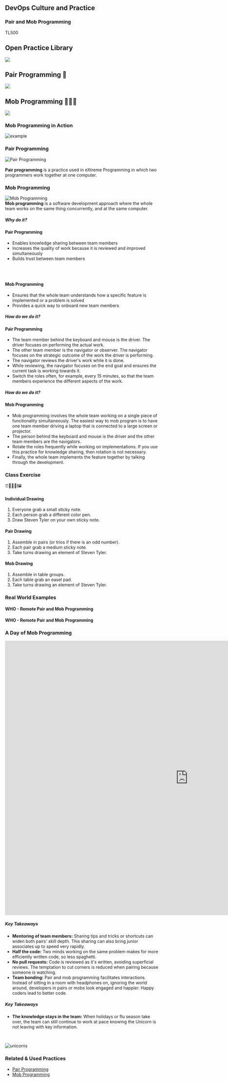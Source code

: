 <!-- .slide: data-background-image="images/RH_NewBrand_Background.png" -->
## DevOps Culture and Practice <!-- {.element: class="course-title"} -->
### Pair and Mob Programming <!-- {.element: class="title-color"} -->
TL500 <!-- {.element: class="title-color"} -->



<!-- .slide: data-background-size="stretch" data-background-image="images/opl-logo.png", class="white-style" -->
<div class="r-stack">
<div class="fragment fade-out " data-fragment-index="0" >
  <h2>Open Practice Library</h2>
  <img src="images/opl-complete.png">
</div>
<div class="fragment fade-in-then-out" data-fragment-index="0" >
  <h2>Pair Programming 👬</h2>
  <a target="_blank" href="https://openpracticelibrary.com/practice/pair-programming/">
  <img src="images/opl-foundation.png">
  </a>
</div>
<div class="fragment" data-fragment-index="1" >
  <h2>Mob Programming 👭👫👬</h2>
  <a target="_blank" href="https://openpracticelibrary.com/practice/mob-programming/">
  <img src="images/opl-foundation.png">
  </a>
</div>
</div>



### Mob Programming in Action
![example](images/pair-and-mob-programming/example-mob.jpg)



### Pair Programming
![Pair Programming](images/pair-and-mob-programming/coaching-coders-coding.jpg) <!-- {.element: class="inline-image"} -->
</br>
</br>
**Pair programming** is a practice used in eXtreme Programming in which
two programmers work together at one computer.



### Mob Programming
![Mob Programming](images/pair-and-mob-programming/chairs-developer-development.jpg) <!-- {.element: class="inline-image"} -->
</br>
**Mob programming** is a software development approach where the whole team
works on the same thing concurrently, and at the same computer.



##### Why do it?
#### Pair Programming
* Enables knowledge sharing between team members
* Increases the quality of work because it is reviewed and improved simultaneously
* Builds trust between team members
</br>
</br>

#### Mob Programming
* Ensures that the whole team understands how a specific feature is implemented or a problem is solved
* Provides a quick way to onboard new team members



##### How do we do it?
#### Pair Programming
* The team member behind the keyboard and mouse is the driver. The driver focuses on performing the actual work.
* The other team member is the navigator or observer. The navigator focuses on the strategic outcome of the work the driver is performing.
* The navigator reviews the driver's work while it is done.
* While reviewing, the navigator focuses on the end goal and ensures the current task is working towards it.
* Switch the roles often, for example, every 15 minutes, so that the team members experience the different aspects of the work.



##### How do we do it?
#### Mob Programming
* Mob programming involves the whole team working on a single piece of functionality simultaneously. The easiest way to mob program is to have one team member driving a laptop that is connected to a large screen or projector.
* The person behind the keyboard and mouse is the driver and the other team members are the navigators. 
* Rotate the roles frequently while working on implementations. If you use this practice for knowledge sharing, then rotation is not necessary.
* Finally, the whole team implements the feature together by talking through the development.




### Class Exercise
⏰🎨👨‍🎨🖼



#### Individual Drawing

1. Everyone grab a small sticky note.
2. Each person grab a different color pen.
3. Draw Steven Tyler on your own sticky note.



#### Pair Drawing

1. Assemble in pairs (or trios if there is an odd number).
2. Each pair grab a medium sticky note.
3. Take turns drawing an element of Steven Tyler.



#### Mob Drawing

1. Assemble in table groups.
2. Each table grab an easel pad.
3. Take turns drawing an element of Steven Tyler.



### Real World Examples



#### WHO - Remote Pair and Mob Programming <!-- .element: class="title-bottom-left" -->
<!-- .slide: data-background-size="contain" data-background-image="images/pair-and-mob-programming/example-who-2.png", class="white-style" -->



#### WHO - Remote Pair and Mob Programming <!-- .element: class="title-bottom-left" -->
<!-- .slide: data-background-size="contain" data-background-image="images/pair-and-mob-programming/pair-and-mob-1.png", class="white-style" -->



### A Day of Mob Programming
<iframe width="1200" height="900" src="https://www.youtube.com/embed/dVqUcNKVbYg" frameborder="0" allow="accelerometer; autoplay; encrypted-media; gyroscope" allowfullscreen></iframe>



##### Key Takeaways
- **Mentoring of team members:** Sharing tips and tricks or shortcuts can widen both pairs' skill depth. This sharing can also bring junior associates up to speed very rapidly.
- **Half the code:** Two minds working on the same problem makes for more efficiently written code, so less spaghetti.
- **No pull requests:** Code is reviewed as it's written, avoiding superficial reviews. The temptation to cut corners is reduced when pairing because someone is watching.
- **Team bonding:** Pair and mob programming facilitates interactions. Instead of sitting in a room with headphones on, ignoring the world around, developers in pairs or mobs look engaged and happier. Happy coders lead to better code.



##### Key Takeaways
- **The knowledge stays in the team:**  When holidays or flu season take over, the team can still continue to work at pace knowing the Unicorn is not leaving with key information.
</br>

![unicorns](images/pair-and-mob-programming/unicorns.jpg)<!-- {.element: class="image-no-shadow"} -->



<!-- .slide: data-background-image="images/book-background.jpeg", class="black-style"  data-background-opacity="0.3" -->
### Related & Used Practices
- [Pair Programming](https://openpracticelibrary.com/practice/pair-programming/)
- [Mob Programming](https://openpracticelibrary.com/practice/mob-programming/)
